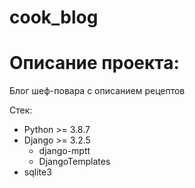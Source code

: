 # cook_blog

# Описание проекта:
Блог шеф-повара с описанием рецептов

Стек:

* Python >= 3.8.7
* Django >= 3.2.5
    - django-mptt
    - DjangoTemplates
* sqlite3